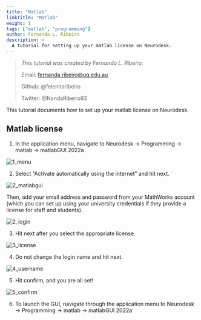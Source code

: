 ```yaml
---
title: "Matlab"
linkTitle: "Matlab"
weight: 1
tags: ["matlab", "programming"]
author: Fernanda L. Ribeiro
description: > 
  A tutorial for setting up your matlab license on Neurodesk.
---
```



> _This tutorial was created by Fernanda L. Ribeiro._ 
>
> Email: fernanda.ribeiro@uq.edu.au
>
> Github: @felenitaribeiro
>
> Twitter: @NandaRibeiro93
>
<!-- Fill in your personal details above so that we can credit the tutorial to you. Feel free to add any additional contact details i.e. website, or remove those that are irrelevant -->

This tutorial documents how to set up your matlab license on Neurodesk. 

## Matlab license

1. In the application menu, navigate to Neurodesk → Programming → matlab → matlabGUI 2022a

![1_menu](matlab/0_appmenu.png '1_menu')

2. Select “Activate automatically using the internet” and hit next. 

![2_matlabgui](matlab/1_matlabgui.png '2_matlabgui')

Then, add your email address and password from your MathWorks account (which you can set up using your university credentials if they provide a license for staff and students).

![2_login](matlab/2_login.png '2_login')

3. Hit next after you select the appropriate license.

![3_license](matlab/3_license.png '3_license')

4. Do not change the login name and hit next.

![4_username](matlab/4_username.png '4_username')

5. Hit confirm, and you are all set!

![5_confirm](matlab/5_confirm.png '5_confirm')

6. To launch the GUI, navigate through the application menu to Neurodesk → Programming → matlab → matlabGUI 2022a
